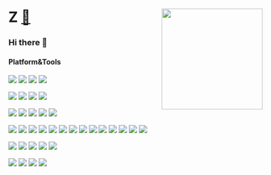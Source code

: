 
# Z  [🔗](https://zravi.github.io/) <img align='right' src='https://user-images.githubusercontent.com/5713670/87202985-820dcb80-c2b6-11ea-9f56-7ec461c497c3.gif' width='200"'>
### Hi there 👋



#### Platform&Tools

[![](https://img.shields.io/badge/Windows-10-2376bc?style=flat-square&logo=windows&logoColor=007ACC)](https://www.microsoft.com/windows/get-windows-10)
[![](https://img.shields.io/badge/macOS-Big%20Sur-e94256?style=flat-square&logo=apple&logoColor=ffffff)](https://www.apple.com/macos/big-sur/)
[![](https://img.shields.io/badge/Ubuntu-20.04-E95420?style=flat-square&logo=ubuntu&logoColor=E95420)](https://ubuntu.com/)
[![](https://img.shields.io/badge/NAS-FreeNas-AB2B28?style=flat-square&logo=freebsd&logoColor=AB2B28)](https://www.freenas.org/)

[![](https://img.shields.io/badge/Browser-Firefox-ffffff?style=flat-square&logo=firefox&logoColor=FF7139)](https://www.mozilla.org/firefox/)
[![](https://img.shields.io/badge/IDE-Visual%20Studio-8565c4?style=flat-square&logo=Visual-Studio-Code&logoColor=8565c4)](https://visualstudio.microsoft.com/)
[![](https://img.shields.io/badge/IDE-Visual%20Studio%20Code-007ACC?style=flat-square&logo=Visual-Studio-Code&logoColor=007ACC)](https://code.visualstudio.com/)
[![](https://img.shields.io/badge/IDE-Rider-ffffff?style=flat-square&logo=JetBrains&logoColor=000000)](https://www.jetbrains.com/rider/)

[![](https://img.shields.io/badge/DELL-Inspiron%207567-ffffff?style=flat-square&logo=dell&logoColor=2376bc)](https://www.dell.com/en-in)
[![](https://img.shields.io/badge/XBOX-one-ffffff?style=flat-square&logo=xbox&logoColor=00ff00)](https://www.xbox.com/en-IN/)
[![](https://img.shields.io/badge/Xiaomi%20MIX-2-ffffff?style=flat-square&logo=Xiaomi&logoColor=FA6709)](https://www.mi.com/in/mix2)
[![](https://img.shields.io/badge/iPhone-ffffff?style=flat-square&logo=apple&logoColor=000)](https://www.apple.com/iphone/)
[![](https://img.shields.io/badge/Nintendo%20Switch-007FFF?style=flat-square&logo=Nintendo-Switch&logoColor=FF0000)](https://www.nintendo.com/switch/)

[![](https://img.shields.io/badge/-React-61dafb?style=flat-square&logo=react&logoColor=ffffff)](https://reactjs.org/)
[![](https://img.shields.io/badge/-Webpack-8dd6f9?style=flat-square&logo=webpack&logoColor=white)](https://webpack.js.org/)
[![](https://img.shields.io/badge/-Docker-2496ED?style=flat-square&logo=docker&logoColor=ffffff)](https://www.docker.com/)
[![](https://img.shields.io/badge/-CSS3-1572B6?style=flat-square&logo=css3&logoColor=white)](https://www.w3.org/Style/CSS/)
[![](https://img.shields.io/badge/-Python3-3776AB?style=flat-square&logo=python&logoColor=ffffff)](https://www.python.org/)
[![](https://img.shields.io/badge/-Sass-cc6699?style=flat-square&logo=sass&logoColor=white)](https://sass-lang.com/)
[![](https://img.shields.io/badge/NPM-white?style=flat-square&logo=npm&logoColor=cb3837)](https://npmjs.com/)
[![](https://img.shields.io/badge/-PostCSS-dd3a0a?style=flat-square&logo=postcss&logoColor=white)](https://postcss.org/)
[![](https://img.shields.io/badge/HTML-5-white?style=flat-square&logo=html5&logoColor=E34F26)](https://html.spec.whatwg.org/)
[![](https://img.shields.io/badge/-Git-f05032?style=flat-square&logo=git&logoColor=white)](https://git-scm.com/)
[![](https://img.shields.io/badge/Linux-white?style=flat-square&logo=linux&logoColor=000000)](https://www.linuxfoundation.org/)
[![](https://img.shields.io/badge/-JavaScript-f7e018?style=flat-square&logo=javascript&logoColor=white)](https://www.ecma-international.org/)
[![](https://img.shields.io/badge/-Node.js-43853d?style=flat-square&logo=node.js&logoColor=ffffff)](https://nodejs.org/)
[![](https://img.shields.io/badge/-Nginx-269539?style=flat-square&logo=nginx&logoColor=ffffff)](https://nginx.org/)

![](https://img.shields.io/badge/RΛVI%20💙-FFF?style=flat-square)
[![](https://img.shields.io/badge/MICROSOFT%20📱Lumia-ffffff?style=flat-square&logo=windows&logoColor=800080)](https://www.microsoft.com/windows/get-windows-10)
[![](https://img.shields.io/badge/MICROSOFT-2376bc?style=flat-square&logo=windows&logoColor=ffffff)](https://www.microsoft.com/windows/get-windows-10)
![](https://img.shields.io/badge/.NET-512BD4?style=flat-square&logo=C-Sharp&logoColor=ffffff)
![](https://img.shields.io/badge/Typescript-007ACC?style=flat-square&logo=TypeScript&logoColor=ffffff)

![](https://img.shields.io/badge/🚀Creating%20with-FFF?style=flat-square)
[![](https://img.shields.io/badge/Blender-ffffff?style=flat-square&logo=blender&logoColor=F5792A)](https://www.blender.org/)
[![](https://img.shields.io/badge/Figma-ffffff?style=flat-square&logo=Figma&logoColor=F24E1E)](https://www.figma.com/)
![](https://img.shields.io/badge/Adobe%20Photoshop-ffffff?style=flat-square&logo=Adobe-Photoshop&logoColor=31A8FF)


<br/>

<!--
**zravi/zravi** is a ✨ _special_ ✨ repository because its `README.md` (this file) appears on your GitHub profile
-->
